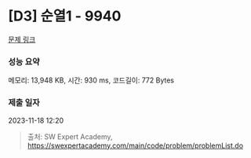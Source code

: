 # [D3] 순열1 - 9940 

[문제 링크](https://swexpertacademy.com/main/code/problem/problemDetail.do?contestProbId=AXHx23oq0REDFAXR) 

### 성능 요약

메모리: 13,948 KB, 시간: 930 ms, 코드길이: 772 Bytes

### 제출 일자

2023-11-18 12:20



> 출처: SW Expert Academy, https://swexpertacademy.com/main/code/problem/problemList.do